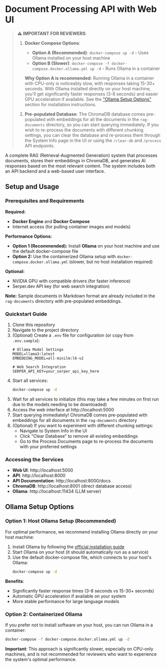 # Document Processing API with Web UI

> **⚠️ IMPORTANT FOR REVIEWERS**: 
>
> 1. **Docker Compose Options**:
>    - **Option A (Recommended)**: `docker-compose up -d` - Uses Ollama installed on your host machine
>    - **Option B (Slower)**: `docker-compose -f docker-compose.docker.ollama.yml up -d` - Runs Ollama in a container
>
>    **Why Option A is recommended**: Running Ollama in a container with CPU-only is noticeably slow, with responses taking 15-30+ seconds. With Ollama installed directly on your host machine, you'll get significantly faster responses (3-8 seconds) and easier GPU acceleration if available. See the ["Ollama Setup Options"](#ollama-setup-options) section for installation instructions.
>
> 2. **Pre-populated Database**: The ChromaDB database comes pre-populated with embeddings for all the documents in the `rag-documents` directory, so you can start querying immediately. If you wish to re-process the documents with different chunking settings, you can clear the database and re-process them through the System Info page in the UI or using the `/clear-db` and `/process` API endpoints.

A complete RAG (Retrieval-Augmented Generation) system that processes documents, stores their embeddings in ChromaDB, and generates AI responses based on the most relevant content. The system includes both an API backend and a web-based user interface.

## Setup and Usage

### Prerequisites and Requirements

**Required:**
- **Docker Engine** and **Docker Compose**
- Internet access (for pulling container images and models)

**Performance Options:**
- **Option 1 (Recommended):** Install **Ollama** on your host machine and use the default docker-compose file
- **Option 2:** Use the containerized Ollama setup with `docker-compose.docker.ollama.yml` (slower, but no host installation required)

**Optional:**
- NVIDIA GPU with compatible drivers (for faster inference)
- Serper.dev API key (for web search integration)

**Note:** Sample documents in Markdown format are already included in the `rag-documents` directory with pre-populated embeddings.

### Quickstart Guide

1. Clone this repository
2. Navigate to the project directory
3. (Optional) Create a `.env` file for configuration (or copy from `.env.sample`):
   ```
   # Ollama Model Settings
   MODEL=llama3:latest
   EMBEDDING_MODEL=all-minilm:l6-v2
   
   # Web Search Integration 
   SERPER_API_KEY=your_serper_api_key_here
   ```
4. Start all services:
   ```bash
   docker-compose up -d
   ```
5. Wait for all services to initialize (this may take a few minutes on first run due to the models needing to be downloaded)
6. Access the web interface at http://localhost:5000
7. Start querying immediately! ChromaDB comes pre-populated with embeddings for all documents in the `rag-documents` directory
8. (Optional) If you want to experiment with different chunking settings:
   - Navigate to System Info in the UI
   - Click "Clear Database" to remove all existing embeddings
   - Go to the Process Documents page to re-process the documents with your preferred settings

### Accessing the Services

- **Web UI**: http://localhost:5000
- **API**: http://localhost:8000
- **API Documentation**: http://localhost:8000/docs
- **ChromaDB**: http://localhost:8001 (direct database access)
- **Ollama**: http://localhost:11434 (LLM server)

## Ollama Setup Options

### Option 1: Host Ollama Setup (Recommended)

For optimal performance, we recommend installing Ollama directly on your host machine:

1. Install Ollama by following the [official installation guide](https://ollama.com/download)
2. Start Ollama on your host (it should automatically run as a service)
3. Use the default docker-compose file, which connects to your host's Ollama:
   ```bash
   docker-compose up -d
   ```

**Benefits**:
- Significantly faster response times (3-8 seconds vs 15-30+ seconds)
- Automatic GPU acceleration if available on your system
- More stable performance for large language models

### Option 2: Containerized Ollama

If you prefer not to install software on your host, you can run Ollama in a container:

```bash
docker-compose -f docker-compose.docker.ollama.yml up -d
```

**Important**: This approach is significantly slower, especially on CPU-only machines, and is not recommended for reviewers who want to experience the system's optimal performance.
